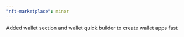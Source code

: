 ```yaml
---
"nft-marketplace": minor
---
```


Added wallet section and wallet quick builder to create wallet apps fast
